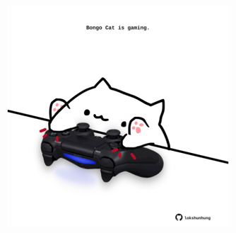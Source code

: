 <!-- built at 31/01/2021, 15:01:30 UTC -->
<p align="center">
  <img width="500" height="500" src="./ReadmeImage.svg">
</p>

